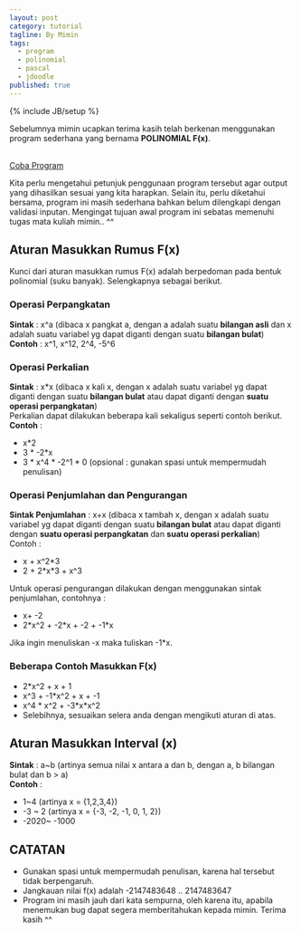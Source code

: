 ```yaml
---
layout: post
category: tutorial
tagline: By Mimin
tags:
  - program
  - polinomial
  - pascal
  - jdoodle
published: true
---
```

{% include JB/setup %}

Sebelumnya mimin ucapkan terima kasih telah berkenan menggunakan program sederhana yang bernama **POLINOMIAL F(x)**.  

<br/>
<a href="https://jdoodle.com/a/28tA" class="btn btn-danger">Coba Program<span class="glyphicon glyphicon-eye-open" style="margin-left: 5px;"></span></a>
<br/>  

Kita perlu mengetahui petunjuk penggunaan program tersebut agar output yang dihasilkan sesuai yang kita harapkan. Selain itu, perlu diketahui bersama, program ini masih sederhana bahkan belum dilengkapi dengan validasi inputan. Mengingat tujuan awal program ini sebatas memenuhi tugas mata kuliah mimin.. ^^

## Aturan Masukkan Rumus F(x)
Kunci dari aturan masukkan rumus F(x) adalah berpedoman pada bentuk polinomial (suku banyak). Selengkapnya sebagai berikut.
### Operasi Perpangkatan
**Sintak** : x^a (dibaca x pangkat a, dengan a adalah suatu **bilangan asli** dan x adalah suatu variabel yg dapat diganti dengan suatu **bilangan bulat**)  
**Contoh** : x^1, x^12, 2^4, -5^6
### Operasi Perkalian
**Sintak** : x\*x (dibaca x kali x, dengan x adalah suatu variabel yg dapat diganti dengan suatu **bilangan bulat** atau dapat diganti dengan **suatu operasi perpangkatan**)  
Perkalian dapat dilakukan beberapa kali sekaligus seperti contoh berikut.  
**Contoh** :  
+ x\*2
+ 3 \* -2\*x
+ 3 * x^4 * -2^1 * 0 (opsional : gunakan spasi untuk mempermudah penulisan)    

### Operasi Penjumlahan dan Pengurangan
**Sintak Penjumlahan** : x\+x (dibaca x tambah x, dengan x adalah suatu variabel yg dapat diganti dengan suatu **bilangan bulat** atau dapat diganti dengan **suatu operasi perpangkatan** dan **suatu operasi perkalian**)  
Contoh :    
* x + x^2\*3
* 2 + 2\*x\*3 + x^3    

Untuk operasi pengurangan dilakukan dengan menggunakan sintak penjumlahan, contohnya :   
* x+ -2
* 2\*x^2 + -2\*x + -2 + -1\*x    

Jika ingin menuliskan -x maka tuliskan -1\*x.

### Beberapa Contoh Masukkan F(x)
- 2\*x^2 + x + 1
- x^3 + \-1\*x^2 + x + -1
- x^4 \* x^2 + -3\*x\*x^2
- Selebihnya, sesuaikan selera anda dengan mengikuti aturan di atas.


## Aturan Masukkan Interval (x)
**Sintak** : a~b (artinya semua nilai x antara a dan b, dengan a, b bilangan bulat dan b > a)  
**Contoh** :  
- 1~4 (artinya x = {1,2,3,4})
- \-3 ~ 2 (artinya x = {-3, -2, -1, 0, 1, 2})
- \-2020~ -1000   

## CATATAN
- Gunakan spasi untuk mempermudah penulisan, karena hal tersebut tidak berpengaruh.
- Jangkauan nilai f(x) adalah \-2147483648 .. 2147483647
- Program ini masih jauh dari kata sempurna, oleh karena itu, apabila menemukan bug dapat segera memberitahukan kepada mimin. Terima kasih ^^

